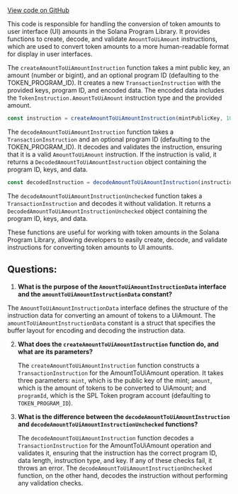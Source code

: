 [View code on GitHub](https://github.com/solana-labs/solana-program-library/token/js/src/instructions/amountToUiAmount.ts)

This code is responsible for handling the conversion of token amounts to user interface (UI) amounts in the Solana Program Library. It provides functions to create, decode, and validate `AmountToUiAmount` instructions, which are used to convert token amounts to a more human-readable format for display in user interfaces.

The `createAmountToUiAmountInstruction` function takes a mint public key, an amount (number or bigint), and an optional program ID (defaulting to the TOKEN_PROGRAM_ID). It creates a new `TransactionInstruction` with the provided keys, program ID, and encoded data. The encoded data includes the `TokenInstruction.AmountToUiAmount` instruction type and the provided amount.

```javascript
const instruction = createAmountToUiAmountInstruction(mintPublicKey, 1000);
```

The `decodeAmountToUiAmountInstruction` function takes a `TransactionInstruction` and an optional program ID (defaulting to the TOKEN_PROGRAM_ID). It decodes and validates the instruction, ensuring that it is a valid `AmountToUiAmount` instruction. If the instruction is valid, it returns a `DecodedAmountToUiAmountInstruction` object containing the program ID, keys, and data.

```javascript
const decodedInstruction = decodeAmountToUiAmountInstruction(instruction);
```

The `decodeAmountToUiAmountInstructionUnchecked` function takes a `TransactionInstruction` and decodes it without validation. It returns a `DecodedAmountToUiAmountInstructionUnchecked` object containing the program ID, keys, and data.

These functions are useful for working with token amounts in the Solana Program Library, allowing developers to easily create, decode, and validate instructions for converting token amounts to UI amounts.
## Questions: 
 1. **What is the purpose of the `AmountToUiAmountInstructionData` interface and the `amountToUiAmountInstructionData` constant?**

   The `AmountToUiAmountInstructionData` interface defines the structure of the instruction data for converting an amount of tokens to a UiAmount. The `amountToUiAmountInstructionData` constant is a struct that specifies the buffer layout for encoding and decoding the instruction data.

2. **What does the `createAmountToUiAmountInstruction` function do, and what are its parameters?**

   The `createAmountToUiAmountInstruction` function constructs a `TransactionInstruction` for the AmountToUiAmount operation. It takes three parameters: `mint`, which is the public key of the mint; `amount`, which is the amount of tokens to be converted to UiAmount; and `programId`, which is the SPL Token program account (defaulting to `TOKEN_PROGRAM_ID`).

3. **What is the difference between the `decodeAmountToUiAmountInstruction` and `decodeAmountToUiAmountInstructionUnchecked` functions?**

   The `decodeAmountToUiAmountInstruction` function decodes a `TransactionInstruction` for the AmountToUiAmount operation and validates it, ensuring that the instruction has the correct program ID, data length, instruction type, and key. If any of these checks fail, it throws an error. The `decodeAmountToUiAmountInstructionUnchecked` function, on the other hand, decodes the instruction without performing any validation checks.